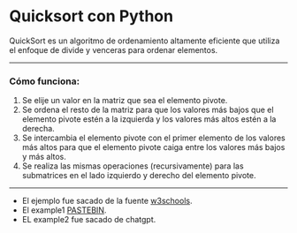 # Quicksort con Python

QuickSort es un algoritmo de ordenamiento altamente eficiente que utiliza el enfoque de divide y venceras para ordenar elementos.

---
### Cómo funciona:

1. Se elije un valor en la matriz que sea el elemento pivote.
2. Se ordena el resto de la matriz para que los valores más bajos que el elemento pivote estén a la izquierda y los valores más altos estén a la derecha.
3. Se intercambia el elemento pivote con el primer elemento de los valores más altos para que el elemento pivote caiga entre los valores más bajos y más altos.
4. Se realiza las mismas operaciones (recursivamente) para las submatrices en el lado izquierdo y derecho del elemento pivote.

---
- El ejemplo fue sacado de la fuente [w3schools](https://www.w3schools.com/dsa/dsa_algo_quicksort.php).
- El example1 [PASTEBIN](https://pastebin.com/E8C1gf4s).
- EL example2 fue sacado de chatgpt.
